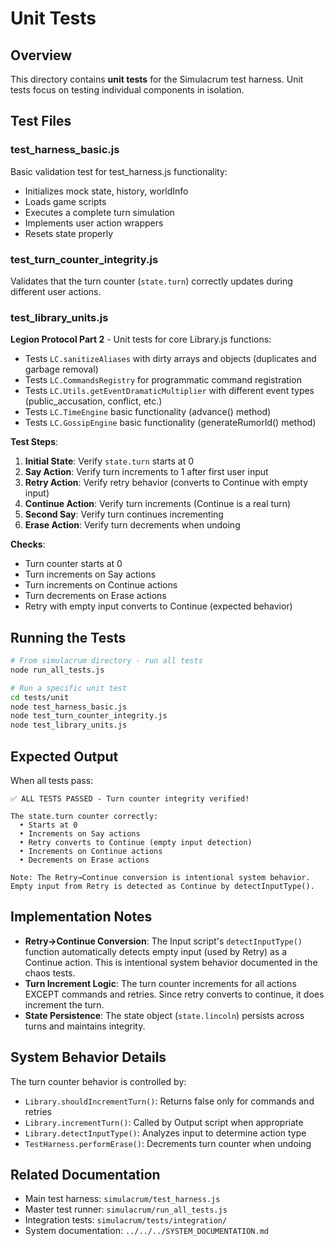# Unit Tests

## Overview

This directory contains **unit tests** for the Simulacrum test harness. Unit tests focus on testing individual components in isolation.

## Test Files

### test_harness_basic.js

Basic validation test for test_harness.js functionality:
- Initializes mock state, history, worldInfo
- Loads game scripts
- Executes a complete turn simulation
- Implements user action wrappers
- Resets state properly

### test_turn_counter_integrity.js

Validates that the turn counter (`state.turn`) correctly updates during different user actions.

### test_library_units.js

**Legion Protocol Part 2** - Unit tests for core Library.js functions:
- Tests `LC.sanitizeAliases` with dirty arrays and objects (duplicates and garbage removal)
- Tests `LC.CommandsRegistry` for programmatic command registration
- Tests `LC.Utils.getEventDramaticMultiplier` with different event types (public_accusation, conflict, etc.)
- Tests `LC.TimeEngine` basic functionality (advance() method)
- Tests `LC.GossipEngine` basic functionality (generateRumorId() method)

**Test Steps**:
1. **Initial State**: Verify `state.turn` starts at 0
2. **Say Action**: Verify turn increments to 1 after first user input
3. **Retry Action**: Verify retry behavior (converts to Continue with empty input)
4. **Continue Action**: Verify turn increments (Continue is a real turn)
5. **Second Say**: Verify turn continues incrementing
6. **Erase Action**: Verify turn decrements when undoing

**Checks**:
- Turn counter starts at 0
- Turn increments on Say actions
- Turn increments on Continue actions
- Turn decrements on Erase actions
- Retry with empty input converts to Continue (expected behavior)

## Running the Tests

```bash
# From simulacrum directory - run all tests
node run_all_tests.js

# Run a specific unit test
cd tests/unit
node test_harness_basic.js
node test_turn_counter_integrity.js
node test_library_units.js
```

## Expected Output

When all tests pass:
```
✅ ALL TESTS PASSED - Turn counter integrity verified!

The state.turn counter correctly:
  • Starts at 0
  • Increments on Say actions
  • Retry converts to Continue (empty input detection)
  • Increments on Continue actions
  • Decrements on Erase actions

Note: The Retry→Continue conversion is intentional system behavior.
Empty input from Retry is detected as Continue by detectInputType().
```

## Implementation Notes

- **Retry→Continue Conversion**: The Input script's `detectInputType()` function automatically detects empty input (used by Retry) as a Continue action. This is intentional system behavior documented in the chaos tests.
- **Turn Increment Logic**: The turn counter increments for all actions EXCEPT commands and retries. Since retry converts to continue, it does increment the turn.
- **State Persistence**: The state object (`state.lincoln`) persists across turns and maintains integrity.

## System Behavior Details

The turn counter behavior is controlled by:
- `Library.shouldIncrementTurn()`: Returns false only for commands and retries
- `Library.incrementTurn()`: Called by Output script when appropriate
- `Library.detectInputType()`: Analyzes input to determine action type
- `TestHarness.performErase()`: Decrements turn counter when undoing

## Related Documentation

- Main test harness: `simulacrum/test_harness.js`
- Master test runner: `simulacrum/run_all_tests.js`
- Integration tests: `simulacrum/tests/integration/`
- System documentation: `../../../SYSTEM_DOCUMENTATION.md`
